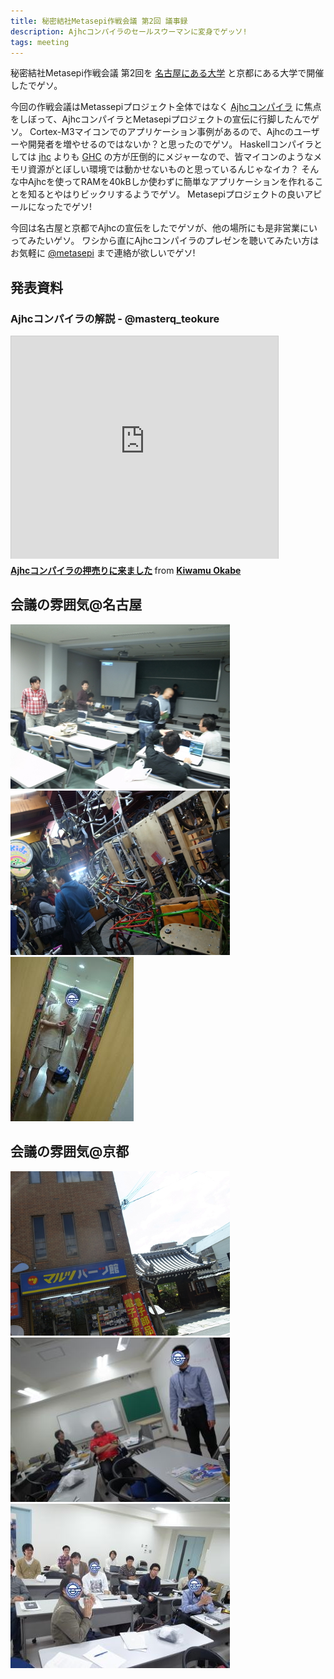 ```yaml
---
title: 秘密結社Metasepi作戦会議 第2回 議事録
description: Ajhcコンパイラのセールスウーマンに変身でゲッソ!
tags: meeting
---
```


秘密結社Metasepi作戦会議 第2回を
[名古屋にある大学](http://partake.in/events/1f049014-8e93-4da3-a97d-23eb7243d6a1)
と京都にある大学で開催したでゲソ。

今回の作戦会議はMetassepiプロジェクト全体ではなく
[Ajhcコンパイラ](http://ajhc.metasepi.org/)
に焦点をしぼって、AjhcコンパイラとMetasepiプロジェクトの宣伝に行脚したんでゲソ。
Cortex-M3マイコンでのアプリケーション事例があるので、Ajhcのユーザーや開発者を増やせるのではないか？と思ったのでゲソ。
Haskellコンパイラとしては
[jhc](http://repetae.net/computer/jhc/)
よりも
[GHC](http://www.haskell.org/ghc/)
の方が圧倒的にメジャーなので、皆マイコンのようなメモリ資源がとぼしい環境では動かせないものと思っているんじゃなイカ？
そんな中Ajhcを使ってRAMを40kBしか使わずに簡単なアプリケーションを作れることを知るとやはりビックリするようでゲソ。
Metasepiプロジェクトの良いアピールになったでゲソ!

今回は名古屋と京都でAjhcの宣伝をしたでゲソが、他の場所にも是非営業にいってみたいゲソ。
ワシから直にAjhcコンパイラのプレゼンを聴いてみたい方はお気軽に
[@metasepi](https://twitter.com/metasepi)
まで連絡が欲しいでゲソ!

## 発表資料

### Ajhcコンパイラの解説 - @masterq_teokure

<iframe src="http://www.slideshare.net/slideshow/embed_code/19008326" width="427" height="356" frameborder="0" marginwidth="0" marginheight="0" scrolling="no" style="border:1px solid #CCC;border-width:1px 1px 0;margin-bottom:5px" allowfullscreen webkitallowfullscreen mozallowfullscreen> </iframe> <div style="margin-bottom:5px"> <strong> <a href="http://www.slideshare.net/master_q/20130422-ajhc-igarashi" title="Ajhcコンパイラの押売りに来ました" target="_blank">Ajhcコンパイラの押売りに来ました</a> </strong> from <strong><a href="http://www.slideshare.net/master_q" target="_blank">Kiwamu Okabe</a></strong> </div>

## 会議の雰囲気@名古屋

![](/img/20130422-nagoya2.jpg)
![](/img/20130422-nagoya3.jpg)
![](/img/20130422-nagoya4.jpg)

## 会議の雰囲気@京都

![](/img/20130422-kyoto1.jpg)
![](/img/20130422-kyoto3.jpg)
![](/img/20130422-kyoto4.jpg)
